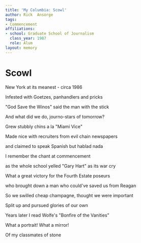 ```yaml
---
title: 'My Columbia: Scowl'
author: Rick  Ansorge
tags:
- Commencement
affiliations:
- school: Graduate School of Journalism
  class_year: 1987
  role: Alum
layout: memory
---
```


# Scowl

New York at its meanest - circa 1986

Infested with Goetzes, panhandlers and pricks

"God Save the Winos" said the man with the stick

And what did we do, journo-stars of tomorrow?

Grew stubbly chins a la "Miami Vice"

Made nice with recruiters from evil chain newspapers

and claimed to speak Spanish but hablad nada

I remember the chant at commencement

as the whole school yelled "Gary Hart" as its war cry

What a great victory for the Fourth Estate poseurs

who brought down a man who could've saved us from Reagan

So we swilled cheap champagne, thought we were important

Split up and pursued glories of our own

Years later I  read Wolfe's "Bonfire of the Vanities"

What a portrait! What a mirror!

Of my classmates of stone

